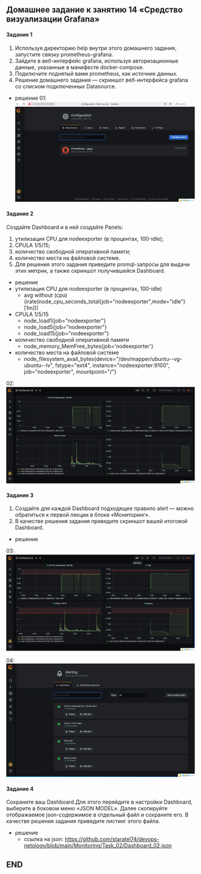 ## Домашнее задание к занятию 14 «Средство визуализации Grafana» 
 
#### Задание 1
1. Используя директорию help внутри этого домашнего задания, запустите связку prometheus-grafana.
2. Зайдите в веб-интерфейс grafana, используя авторизационные данные, указанные в манифесте docker-compose.
3. Подключите поднятый вами prometheus, как источник данных.
4. Решение домашнего задания — скриншот веб-интерфейса grafana со списком подключенных Datasource.
* решение
01: ![01](img/01.png)

#### Задание 2
Создайте Dashboard и в ней создайте Panels:

1. утилизация CPU для nodeexporter (в процентах, 100-idle);
2. CPULA 1/5/15;
3. количество свободной оперативной памяти;
4. количество места на файловой системе.
5. Для решения этого задания приведите promql-запросы для выдачи этих метрик, а также скриншот получившейся Dashboard.
* решение
* утилизация CPU для nodeexporter (в процентах, 100-idle)
  * avg without (cpu)(irate(node_cpu_seconds_total{job="nodeexporter",mode="idle"}[1m])) 
* CPULA 1/5/15
  * node_load1{job="nodeexporter"}
  * node_load5{job="nodeexporter"}
  * node_load15{job="nodeexporter"}
* количество свободной оперативной памяти
  * node_memory_MemFree_bytes{job='nodeexporter'}
* количество места на файловой системе
  * node_filesystem_avail_bytes{device="/dev/mapper/ubuntu--vg-ubuntu--lv", fstype="ext4", instance="nodeexporter:9100", job="nodeexporter", mountpoint="/"}

02: ![02](img/02.png)

#### Задание 3
1. Создайте для каждой Dashboard подходящее правило alert — можно обратиться к первой лекции в блоке «Мониторинг».
2. В качестве решения задания приведите скриншот вашей итоговой Dashboard.
* решение

03: ![03](img/03.png)

04: ![04](img/04.png)


#### Задание 4
Сохраните ваш Dashboard.Для этого перейдите в настройки Dashboard, выберите в боковом меню «JSON MODEL». Далее скопируйте отображаемое json-содержимое в отдельный файл и сохраните его.
В качестве решения задания приведите листинг этого файла.
* решение
  * ссылка на json: https://github.com/staratel74/devops-netology/blob/main/Monitoring/Task_02/Dashboard_02.json


## END